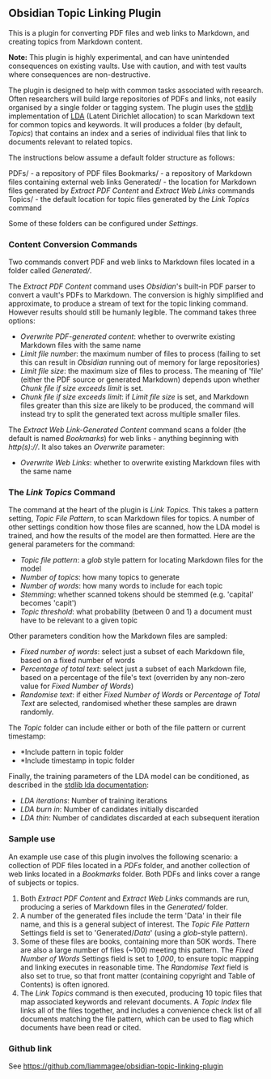 ## Obsidian Topic Linking Plugin

This is a plugin for converting PDF files and web links to Markdown, and creating topics from Markdown content.

**Note:** This plugin is highly experimental, and can have unintended consequences on existing vaults.
Use with caution, and with test vaults where consequences are non-destructive. 


The plugin is designed to help with common tasks associated with research. Often researchers will build large repositories of PDFs and links, not easily organised by a single folder or tagging system. The plugin uses the [stdlib](https://github.com/stdlib-js/stdlib) implementation of [LDA](https://en.wikipedia.org/wiki/Latent_Dirichlet_allocation) (Latent Dirichlet  allocation) to scan Markdown text for common topics and keywords. It will produces a folder (by default, *Topics*) that contains an index and a series of individual files that link to documents relevant to related topics. 

The instructions below assume a default folder structure as follows:

  PDFs/ - a repository of PDF files
  Bookmarks/ - a repository of Markdown files containing external web links
  Generated/ - the location for Markdown files generated by *Extract PDF Content* and *Extract Web Links* commands
  Topics/ - the default location for topic files generated by the *Link Topics* command

Some of these folders can be configured under *Settings*. 

### Content Conversion Commands

Two commands convert PDF and web links to Markdown files located in a folder called *Generated/*.

The *Extract PDF Content* command uses *Obsidian*'s built-in PDF parser to convert a vault's PDFs to Markdown. The conversion is highly simplified and approximate, to produce a stream of text for the topic linking command. However results should still be humanly legible. The command takes three options:
- *Overwrite PDF-generated content*: whether to overwrite existing Markdown files with the same name
- *Limit file number*: the maximum number of files to process (failing to set this can result in *Obsidian* running out of memory for large repositories)
- *Limit file size*: the maximum size of files to process. The meaning of 'file' (either the PDF source or generated Markdown) depends upon whether *Chunk file if size exceeds limit* is set. 
- *Chunk file if size exceeds limit*: if *Limit file size* is set, and Markdown files greater than this size are likely to be produced, the command will instead try to split the generated text across multiple smaller files. 

The *Extract Web Link-Generated Content* command scans a folder (the default is named *Bookmarks*) for web links - anything beginning with *http(s)://*. It also takes an *Overwrite* parameter:
- *Overwrite Web Links*: whether to overwrite existing Markdown files with the same name

### The *Link Topics* Command

The command at the heart of the plugin is *Link Topics*. This takes a pattern setting, *Topic File Pattern*, to scan Markdown files for topics. A number of other settings condition how those files are scanned, how the LDA model is trained, and how the results of the model are then formatted. Here are the general  parameters for the command:
- *Topic file pattern*: a *glob* style pattern for locating Markdown files for the model
- *Number of topics*: how many topics to generate
- *Number of words*: how many words to include for each topic
- *Stemming*: whether scanned tokens should be stemmed (e.g. 'capital' becomes 'capit')
- *Topic threshold*: what probability (between 0 and 1) a document must have to be relevant to a given topic

Other parameters condition how the Markdown files are sampled:
- *Fixed number of words*: select just a subset of each Markdown file, based on a fixed number of words
- *Percentage of total text*: select just a subset of each Markdown file, based on a percentage of the file's text (overriden by any non-zero value for *Fixed Number of Words*)
- *Randomise text*: if either *Fixed Number of Words* or *Percentage of Total Text* are selected, randomised whether these samples are drawn randomly.

The *Topic* folder can include either or both of the file pattern or current timestamp:
- *Include pattern in topic folder
- *Include timestamp in topic folder

Finally, the training parameters of the LDA model can be conditioned, as described in the [stdlib lda documentation](https://www.npmjs.com/package/@stdlib/nlp-lda):
- *LDA iterations*: Number of training iterations
- *LDA burn in*: Number of candidates initially discarded
- *LDA thin*: Number of candidates discarded at each subsequent iteration

 
### Sample use

An example use case of this plugin involves the following scenario: a collection of PDF files located in a *PDFs* folder, and another collection of web links located in a *Bookmarks* folder. Both PDFs and links cover a range of subjects or topics. 

1. Both *Extract PDF Content* and *Extract Web Links* commands are run, producing a series of Markdown files in the *Generated/* folder.
2. A number of the generated files include the term 'Data' in their file name, and this is a general subject  of interest. The *Topic File Pattern* Settings field is set to 'Generated/*Data*' (using a *glob*-style pattern).
3. Some of these files are books, containing more than 50K words. There are also a large number of files (~100) meeting this pattern. The *Fixed Number of Words* Settings field is set to *1,000*, to ensure topic mapping and linking executes in reasonable time. The *Randomise Text* field is also set to true, so that front matter (containing copyright and Table of Contents) is often ignored.
4. The *Link Topics* command is then executed, producing 10 topic files that map associated keywords and relevant documents. A *Topic Index* file links all of the files together, and includes a convenience check list of all documents matching the file pattern, which can be used to flag which documents have been read or cited.
 
<!-- 
### Integration with other plugins

...
-->

### Github link

See https://github.com/liammagee/obsidian-topic-linking-plugin

